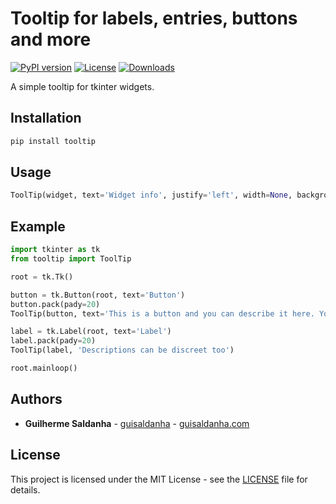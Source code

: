# Tooltip for labels, entries, buttons and more

[![PyPI version](https://img.shields.io/pypi/v/tooltip)](https://pypi.org/project/tooltip/) [![License](https://img.shields.io/github/license/guisaldanha/tooltip)](LICENSE) [![Downloads](https://img.shields.io/pypi/dm/tooltip)](https://img.shields.io/pypi/dm/tooltip)

A simple tooltip for tkinter widgets.

## Installation

```bash
pip install tooltip
```

## Usage

```python
ToolTip(widget, text='Widget info', justify='left', width=None, background=None, foreground=None):
```

## Example

```python
import tkinter as tk
from tooltip import ToolTip

root = tk.Tk()

button = tk.Button(root, text='Button')
button.pack(pady=20)
ToolTip(button, text='This is a button and you can describe it here. You can also add a lot of text to see how it will appear and even use bright colors', width=50, justify='center', background='yellow', foreground='blue')

label = tk.Label(root, text='Label')
label.pack(pady=20)
ToolTip(label, 'Descriptions can be discreet too')

root.mainloop()
```

## Authors

* **Guilherme Saldanha** - [guisaldanha](https://github.com/guisaldanha/) - [guisaldanha.com](https://guisaldanha.com)

## License

This project is licensed under the MIT License - see the [LICENSE](LICENSE) file for details.
